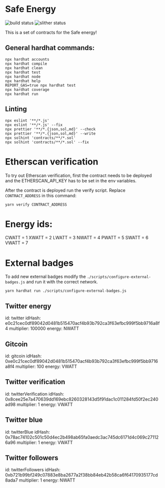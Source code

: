 # Safe Energy

![build status](https://github.com/neftyblocks/safe-energy-contracts/actions/workflows/ci.yml/badge.svg)
![slither status](https://github.com/neftyblocks/safe-energy-contracts/actions/workflows/slither.yml/badge.svg)

This is a set of contracts for the Safe energy!

## General hardhat commands:

```shell
npx hardhat accounts
npx hardhat compile
npx hardhat clean
npx hardhat test
npx hardhat node
npx hardhat help
REPORT_GAS=true npx hardhat test
npx hardhat coverage
npx hardhat run
```

## Linting

```shell
npx eslint '**/*.js'
npx eslint '**/*.js' --fix
npx prettier '**/*.{json,sol,md}' --check
npx prettier '**/*.{json,sol,md}' --write
npx solhint 'contracts/**/*.sol'
npx solhint 'contracts/**/*.sol' --fix
```

# Etherscan verification

To try out Etherscan verification, first the contract needs to be deployed and the ETHERSCAN_API_KEY has to be set in the env variables.

After the contract is deployed run the verify script. Replace `CONTRACT_ADDRESS` in this command:

```shell
yarn verify CONTRACT_ADDRESS
```

# Energy ids:

CWATT = 1
XWATT = 2
LWATT = 3
NWATT = 4
PWATT = 5
SWATT = 6
VWATT = 7

# External badges

To add new external badges modify the `./scripts/configure-external-badges.js` and run it with the correct network.

```
yarn hardhat run ./scripts/configure-external-badges.js
```

## Twitter energy

id: twitter
idHash: e0c21cec0df89042d0481b515470acf4b93b792ca3f63efbc999f5bb9716a8f4
multiplier: 100000
energy: NWATT

## Gitcoin

id: gitcoin
idHash: 0xe0c21cec0df89042d0481b515470acf4b93b792ca3f63efbc999f5bb9716a8f4
multiplier: 100
energy: VWATT

## Twitter verification

id: twitterVerification
idHash: 0x8cee25e7a470639dd169ebc8260328143d5f91dac1c011284fd50f2ec240ad98
multiplier: 1
energy: VWATT

## Twitter blue

id: twitterBlue
idHash: 0x78ac74102c501c50d4ec2b498ab65fa0aedc3ac745dc6171d4c069c271126a96
multiplier: 1
energy: VWATT

## Twitter followers

id: twitterFollowers
idHash: 0xb721b99bf249c07883e8ba2677a2f38bb84eb42b58ca6f64170935177cd8ada7
multiplier: 1
energy: NWATT